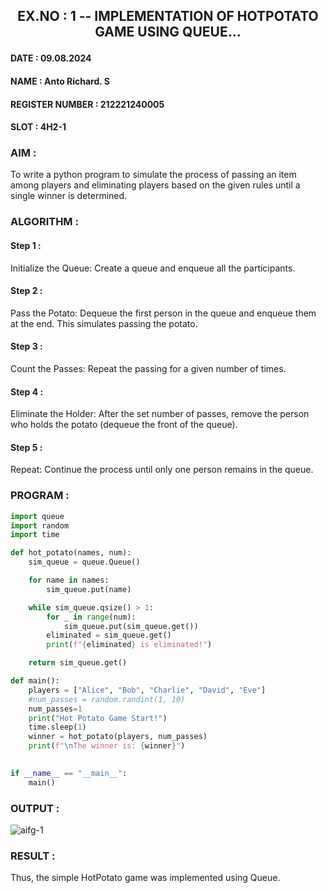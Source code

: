 ## <p align="center"> EX.NO : 1 -- IMPLEMENTATION OF HOTPOTATO GAME USING QUEUE... </p>

#### DATE : 09.08.2024      
#### NAME : Anto Richard. S
#### REGISTER NUMBER : 212221240005
#### SLOT : 4H2-1

### AIM :

To write a python program to simulate the process of passing an item among players and eliminating players based on the given rules until a single winner is determined.

### ALGORITHM :

#### Step 1 : 

Initialize the Queue: Create a queue and enqueue all the participants.

#### Step 2 :

Pass the Potato: Dequeue the first person in the queue and enqueue them at the end. This simulates passing the potato.

#### Step 3 :

Count the Passes: Repeat the passing for a given number of times.

#### Step 4 :

Eliminate the Holder: After the set number of passes, remove the person who holds the potato (dequeue the front of the queue).

#### Step 5 :

Repeat: Continue the process until only one person remains in the queue.

### PROGRAM :

```python
import queue
import random
import time

def hot_potato(names, num):
    sim_queue = queue.Queue()

    for name in names:
        sim_queue.put(name)

    while sim_queue.qsize() > 1:
        for _ in range(num):
            sim_queue.put(sim_queue.get())
        eliminated = sim_queue.get()
        print(f"{eliminated} is eliminated!")

    return sim_queue.get()

def main():
    players = ["Alice", "Bob", "Charlie", "David", "Eve"]
    #num_passes = random.randint(1, 10)
    num_passes=1
    print("Hot Potato Game Start!")
    time.sleep(1)
    winner = hot_potato(players, num_passes)
    print(f"\nThe winner is: {winner}")
    

if __name__ == "__main__":
    main()
```

### OUTPUT :

![aifg-1](https://github.com/user-attachments/assets/39ef70eb-d01f-4419-a743-f71901db7b50)


### RESULT :

Thus, the simple HotPotato game was implemented using Queue.

